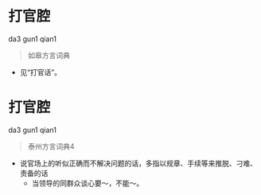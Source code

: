 # 打官腔
da3 gun1 qian1
> 如皋方言词典
- 见“打官话”。

# 打官腔
da3 gun1 qian1
> 泰州方言词典4
- 说官场上的听似正确而不解决问题的话，多指以规章、手续等来推脱、刁难、责备的话
  - 当领导的同群众谈心要～，不能～。
